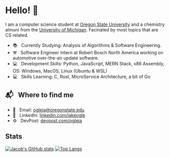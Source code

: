 # Hello! 👋

I am a computer science student at [Oregon State University](https://eecs.oregonstate.edu/) and a chemistry almuni from the [University of Michigan](https://umich.edu/). Facinated by most topics that are CS related.

* 📚 &nbsp; Currently Studying: Analysis of Algorithms & Software Engineering.
* ⚒ &nbsp; Software Engineer Intern at Robert Bosch North America working on automotive over-the-air update software.
* 💻 &nbsp; Development Skills: Python, JavaScript, MERN Stack, x86 Assembly, OS: Windows, MacOS, Linux (Ubuntu & WSL)
* 💻 &nbsp; Skills Learning: C, Rust, MicroService Architecture, a bit of Go

## 📬 &nbsp; Where to find me
* 📧  &nbsp; Email: ogleja@oregonstate.edu
* 🤝 &nbsp; LinkedIn: [linkedin.com/jakeogle](https://www.linkedin.com/in/jakeogle/)
* ⚙ &nbsp; DevPost: [devpost.com/ogleja](https://devpost.com/ogleja?ref_content=user-portfolio&ref_feature=portfolio&ref_medium=global-nav)


## Stats
[![Jacob's GitHub stats](https://github-readme-stats.vercel.app/api?username=JacobO1994)](https://github.com/JacobO1994/github-readme-stats)
[![Top Langs](https://github-readme-stats.vercel.app/api/top-langs/?username=JacobO1994&layout=compact)](https://github.com/JacobO1994/github-readme-stats)
